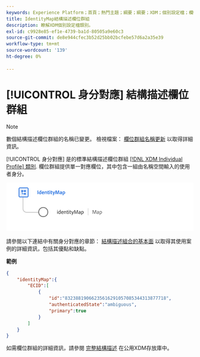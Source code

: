 ```yaml
---
keywords: Experience Platform；首頁；熱門主題；綱要；綱要；XDM；個別設定檔；欄位；綱要；綱要；身分對應；身分對應；綱要設計；對應；聯合綱要；聯合
title: IdentityMap結構描述欄位群組
description: 瞭解XDM個別設定檔類別。
exl-id: c9928e85-ef1e-4739-ba1d-80505a9e60c3
source-git-commit: de8e944cfec3b52d25bb02bcfebe57d6a2a35e39
workflow-type: tm+mt
source-wordcount: '139'
ht-degree: 0%

---
```


# [!UICONTROL 身分對應] 結構描述欄位群組

>[!NOTE]
>
>數個結構描述欄位群組的名稱已變更。 檢視檔案： [欄位群組名稱更新](../name-updates.md) 以取得詳細資訊。

[!UICONTROL 身分對應] 是的標準結構描述欄位群組 [[!DNL XDM Individual Profile] 類別](../../classes/individual-profile.md). 欄位群組提供單一對應欄位，其中包含一組由名稱空間輸入的使用者身分。

![的圖表 [!UICONTROL 身分對應] 結構描述欄位群組](../../images/field-groups/identitymap.png)

請參閱以下連結中有關身分對應的章節： [結構描述組合的基本面](../../schema/composition.md#identityMap) 以取得其使用案例的詳細資訊，包括其優點和缺點。

**範例**

```JSON
{
    "identityMap":{
        "ECID":[
            {
                "id":"83238819066235616291057085344313877718",
                "authenticatedState":"ambiguous",
                "primary":true
            }
        ]
    }
}
```

如需欄位群組的詳細資訊，請參閱 [完整結構描述](https://github.com/adobe/xdm/blob/master/components/fieldgroups/shared/identitymap.schema.json) 在公用XDM存放庫中。
